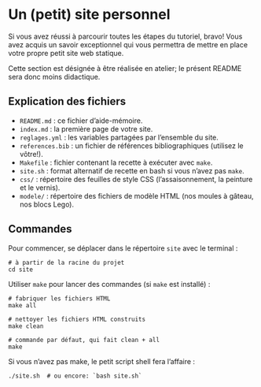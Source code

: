 # Un (petit) site personnel

Si vous avez réussi à parcourir toutes les étapes du tutoriel, bravo! Vous avez acquis un savoir exceptionnel qui vous permettra de mettre en place votre propre petit site web statique.

Cette section est désignée à être réalisée en atelier; le présent README sera donc moins didactique.

## Explication des fichiers

- `README.md` : ce fichier d’aide-mémoire.
- `index.md` : la première page de votre site.
- `reglages.yml` : les variables partagées par l’ensemble du site.
- `references.bib` : un fichier de références bibliographiques (utilisez le vôtre!).
- `Makefile` : fichier contenant la recette à exécuter avec `make`.
- `site.sh` : format alternatif de recette en bash si vous n’avez pas `make`.
- `css/` : répertoire des feuilles de style CSS (l’assaisonnement, la peinture et le vernis).
- `modele/` : répertoire des fichiers de modèle HTML (nos moules à gâteau, nos blocs Lego).

## Commandes

Pour commencer, se déplacer dans le répertoire `site` avec le terminal :

```shell
# à partir de la racine du projet
cd site
```

Utiliser `make` pour lancer des commandes (si `make` est installé) :

```shell
# fabriquer les fichiers HTML
make all

# nettoyer les fichiers HTML construits
make clean

# commande par défaut, qui fait clean + all
make
```

Si vous n’avez pas make, le petit script shell fera l’affaire :

```shell
./site.sh  # ou encore: `bash site.sh`
```
